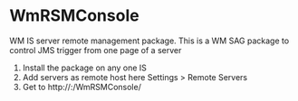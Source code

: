 # WmRSMConsole
 WM IS server remote management package. This is a WM SAG package to control JMS trigger from one page of a server

1. Install the package on any one IS
2. Add servers as remote host  here Settings > Remote Servers
3. Get to http://<hostname>:<port>/WmRSMConsole/
 
 
 
 
